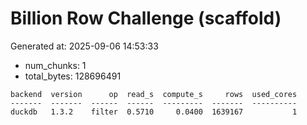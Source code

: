 # Billion Row Challenge (scaffold)

Generated at: 2025-09-06 14:53:33

- num_chunks: 1
- total_bytes: 128696491

```text
backend  version      op  read_s  compute_s     rows  used_cores
-------  -------  ------  ------  ---------  -------  ----------
duckdb   1.3.2    filter  0.5710     0.0400  1639167           1
```
